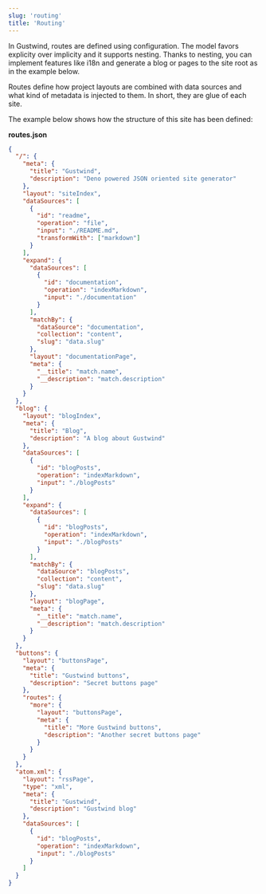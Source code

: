 ```yaml
---
slug: 'routing'
title: 'Routing'
---
```


In Gustwind, routes are defined using configuration. The model favors explicity over implicity and it supports nesting. Thanks to nesting, you can implement features like i18n and generate a blog or pages to the site root as in the example below.

Routes define how project layouts are combined with data sources and what kind of metadata is injected to them. In short, they are glue of each site.

The example below shows how the structure of this site has been defined:

**routes.json**

```json
{
  "/": {
    "meta": {
      "title": "Gustwind",
      "description": "Deno powered JSON oriented site generator"
    },
    "layout": "siteIndex",
    "dataSources": [
      {
        "id": "readme",
        "operation": "file",
        "input": "./README.md",
        "transformWith": ["markdown"]
      }
    ],
    "expand": {
      "dataSources": [
        {
          "id": "documentation",
          "operation": "indexMarkdown",
          "input": "./documentation"
        }
      ],
      "matchBy": {
        "dataSource": "documentation",
        "collection": "content",
        "slug": "data.slug"
      },
      "layout": "documentationPage",
      "meta": {
        "__title": "match.name",
        "__description": "match.description"
      }
    }
  },
  "blog": {
    "layout": "blogIndex",
    "meta": {
      "title": "Blog",
      "description": "A blog about Gustwind"
    },
    "dataSources": [
      {
        "id": "blogPosts",
        "operation": "indexMarkdown",
        "input": "./blogPosts"
      }
    ],
    "expand": {
      "dataSources": [
        {
          "id": "blogPosts",
          "operation": "indexMarkdown",
          "input": "./blogPosts"
        }
      ],
      "matchBy": {
        "dataSource": "blogPosts",
        "collection": "content",
        "slug": "data.slug"
      },
      "layout": "blogPage",
      "meta": {
        "__title": "match.name",
        "__description": "match.description"
      }
    }
  },
  "buttons": {
    "layout": "buttonsPage",
    "meta": {
      "title": "Gustwind buttons",
      "description": "Secret buttons page"
    },
    "routes": {
      "more": {
        "layout": "buttonsPage",
        "meta": {
          "title": "More Gustwind buttons",
          "description": "Another secret buttons page"
        }
      }
    }
  },
  "atom.xml": {
    "layout": "rssPage",
    "type": "xml",
    "meta": {
      "title": "Gustwind",
      "description": "Gustwind blog"
    },
    "dataSources": [
      {
        "id": "blogPosts",
        "operation": "indexMarkdown",
        "input": "./blogPosts"
      }
    ]
  }
}
```

